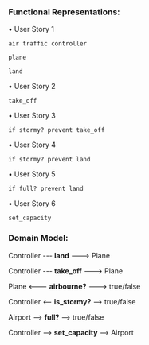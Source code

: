 ### Functional Representations:

• User Story 1

    air traffic controller

    plane

    land

• User Story 2

    take_off

• User Story 3

    if stormy? prevent take_off

• User Story 4

    if stormy? prevent land

• User Story 5

    if full? prevent land

• User Story 6

    set_capacity

### Domain Model:

Controller --- **land** ---> Plane

Controller --- **take_off** ---> Plane

Plane <--- **airbourne?** ---> true/false

Controller <-- **is_stormy?** --> true/false

Airport --> **full?** --> true/false

Controller --> **set_capacity** --> Airport
